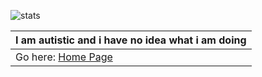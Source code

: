 

<!--Replace <username> with your own GitHub username.-->
![stats](https://pixel-profile.vercel.app/api/github-stats?username=alexveebee&theme=summer)

| I am autistic and i have no idea what i am doing |
| - |
| Go here: [Home Page](https://alexveebee.nl/) |
